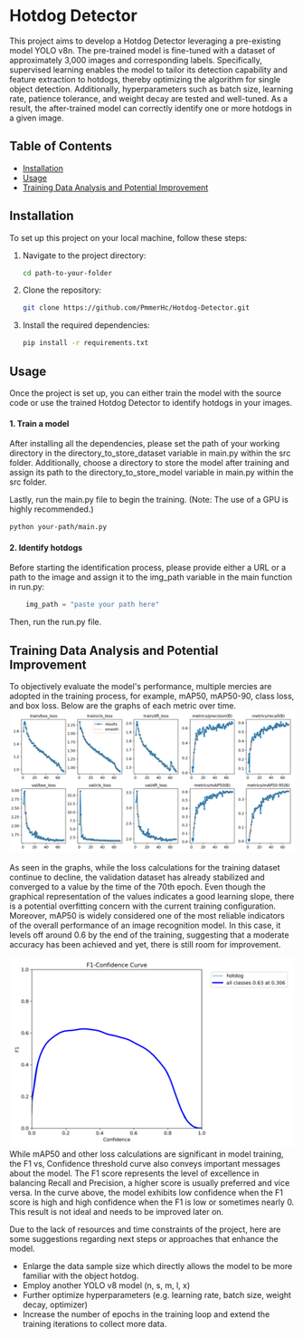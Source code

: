 # Hotdog Detector

This project aims to develop a Hotdog Detector leveraging a pre-existing model YOLO v8n. The pre-trained model is fine-tuned with a dataset of approximately 3,000 images and corresponding labels. Specifically, supervised learning enables the model to tailor its detection capability and feature extraction to hotdogs, thereby optimizing the algorithm for single object detection. Additionally, hyperparameters such as batch size, learning rate, patience tolerance, and weight decay are tested and well-tuned. As a result, the after-trained model can correctly identify one or more hotdogs in a given image. 

## Table of Contents
- [Installation](#installation)
- [Usage](#usage)
- [Training Data Analysis and Potential Improvement](#training-data-analysis-and-potential-improvement)


## Installation
To set up this project on your local machine, follow these steps:

1. Navigate to the project directory:
   ```bash
   cd path-to-your-folder
   ```
2. Clone the repository:
   ```bash
   git clone https://github.com/PmmerHc/Hotdog-Detector.git
   ```
3. Install the required dependencies:
   ```bash
   pip install -r requirements.txt
   ```
## Usage
Once the project is set up, you can either train the model with the source code or use the trained Hotdog Detector to identify hotdogs in your images.
#### 1. Train a model
After installing all the dependencies, please set the path of your working directory in the directory_to_store_dataset variable in main.py within the src folder. Additionally, choose a directory to store the model after training and assign its path to the directory_to_store_model variable in main.py within the src folder.

Lastly, run the main.py file to begin the training. (Note: The use of a GPU is highly recommended.)
```bash
python your-path/main.py
```

#### 2. Identify hotdogs
Before starting the identification process, please provide either a URL or a path to the image and assign it to the img_path variable in the main function in run.py:
```python
    img_path = "paste your path here"
```

Then, run the run.py file. 

## Training Data Analysis and Potential Improvement
To objectively evaluate the model's performance, multiple mercies are adopted in the training process, for example, mAP50, mAP50-90, class loss, and box loss. Below are the graphs of each metric over time.
![result](Graphs/results.png)

As seen in the graphs, while the loss calculations for the training dataset continue to decline, the validation dataset has already stabilized and converged to a value by the time of the 70th epoch. Even though the graphical representation of the values indicates a good learning slope, there is a potential overfitting concern with the current training configuration. Moreover, mAP50 is widely considered one of the most reliable indicators of the overall performance of an image recognition model. In this case, it levels off around 0.6 by the end of the training, suggesting that a moderate accuracy has been achieved and yet, there is still room for improvement.

![f1_curve](Graphs/F1_curve.png)
While mAP50 and other loss calculations are significant in model training, the F1 vs, Confidence threshold curve also conveys important messages about the model. The F1 score represents the level of excellence in balancing Recall and Precision, a higher score is usually preferred and vice versa. In the curve above, the model exhibits low confidence when the F1 score is high and high confidence when the F1 is low or sometimes nearly 0. This result is not ideal and needs to be improved later on. 

Due to the lack of resources and time constraints of the project, here are some suggestions regarding next steps or approaches that enhance the model. 
- Enlarge the data sample size which directly allows the model to be more familiar with the object hotdog.
- Employ another YOLO v8 model (n, s, m, l, x)
- Further optimize hyperparameters (e.g. learning rate, batch size, weight decay, optimizer)
- Increase the number of epochs in the training loop and extend the training iterations to collect more data.

   

